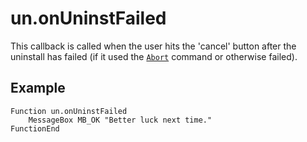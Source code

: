 # un.onUninstFailed

This callback is called when the user hits the 'cancel' button after the uninstall has failed (if it used the [`Abort`][1] command or otherwise failed).

## Example

    Function un.onUninstFailed
        MessageBox MB_OK "Better luck next time."
    FunctionEnd

[1]: ../Commands/Abort.md
